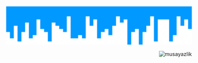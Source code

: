 ![](image/deneme.png)

<p align="right"> <img src="https://komarev.com/ghpvc/?username=musayazlik&label=Profile%20views&color=0e75b6&style=flat" alt="musayazlik" /> </p>




